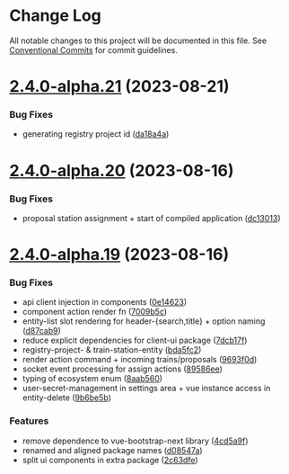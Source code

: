 # Change Log

All notable changes to this project will be documented in this file.
See [Conventional Commits](https://conventionalcommits.org) for commit guidelines.

# [2.4.0-alpha.21](https://github.com/PHT-Medic/central/compare/v2.4.0-alpha.20...v2.4.0-alpha.21) (2023-08-21)


### Bug Fixes

* generating registry project id ([da18a4a](https://github.com/PHT-Medic/central/commit/da18a4a2f268e4216b9f57be48de817935806ebc))





# [2.4.0-alpha.20](https://github.com/PHT-Medic/central/compare/v2.4.0-alpha.19...v2.4.0-alpha.20) (2023-08-16)


### Bug Fixes

* proposal station assignment + start of compiled application ([dc13013](https://github.com/PHT-Medic/central/commit/dc13013162e2d779b54296631cbb961524468387))





# [2.4.0-alpha.19](https://github.com/PHT-Medic/central/compare/v2.4.0-alpha.18...v2.4.0-alpha.19) (2023-08-16)


### Bug Fixes

* api client injection in components ([0e14623](https://github.com/PHT-Medic/central/commit/0e14623f0fcb89483f8b4f05ef6f47fb2394d47d))
* component action render fn ([7009b5c](https://github.com/PHT-Medic/central/commit/7009b5c39434980b8bc92e67286bc02663f4eccb))
* entity-list slot rendering for header-{search,title} + option naming ([d87cab9](https://github.com/PHT-Medic/central/commit/d87cab9d2eb4744a3671a5ee6e2e47f912b7cabd))
* reduce explicit dependencies for client-ui package ([7dcb17f](https://github.com/PHT-Medic/central/commit/7dcb17fd9519f247ae76e3ea1cd230f09c27a3dc))
* registry-project- & train-station-entity ([bda5fc2](https://github.com/PHT-Medic/central/commit/bda5fc2720f7fd900ebb6ada630806e681d709be))
* render action command + incoming trains/proposals ([9693f0d](https://github.com/PHT-Medic/central/commit/9693f0dc0a661e1344603c225662199c0d6e9f59))
* socket event processing for assign actions ([89586ee](https://github.com/PHT-Medic/central/commit/89586ee2157e5cdf97d6e6dae565f20625a7f8fc))
* typing of ecosystem enum ([8aab560](https://github.com/PHT-Medic/central/commit/8aab560fa1fcdd3ae38700f0c24bd996dea85652))
* user-secret-management in settings area + vue instance access in entity-delete ([9b6be5b](https://github.com/PHT-Medic/central/commit/9b6be5b08d49889d48d741cba8ecad5e0da3a932))


### Features

* remove dependence to vue-bootstrap-next library ([4cd5a9f](https://github.com/PHT-Medic/central/commit/4cd5a9f72a4c4bf6cbcdc74fc8d47a893ba59bb9))
* renamed and aligned package names ([d08547a](https://github.com/PHT-Medic/central/commit/d08547a3e03cf4c8feebd078cfeaa77b67b3ae9c))
* split ui components in extra package ([2c63dfe](https://github.com/PHT-Medic/central/commit/2c63dfe86bbf38831e967f3a166b6047e496f5ba))
